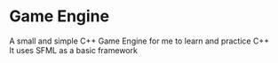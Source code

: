 # Game Engine
A small and simple C++ Game Engine for me to learn and practice C++  
It uses SFML as a basic framework